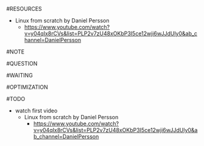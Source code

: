 #RESOURCES
* Linux from scratch by Daniel Persson
    * https://www.youtube.com/watch?v=y04qIx8rCVs&list=PLP2v7zU48xOKbP3I5ce12wji6wJJdUly0&ab_channel=DanielPersson

#NOTE

#QUESTION

#WAITING

#OPTIMIZATION

#TODO
* watch first video 
    * Linux from scratch by Daniel Persson
        * https://www.youtube.com/watch?v=y04qIx8rCVs&list=PLP2v7zU48xOKbP3I5ce12wji6wJJdUly0&ab_channel=DanielPersson
